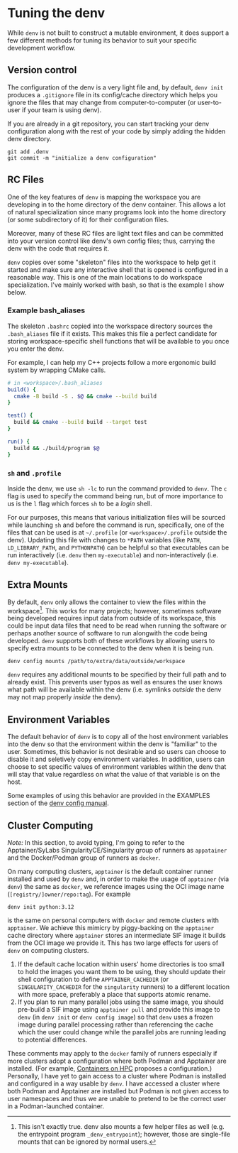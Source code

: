 # Tuning the denv
While `denv` is not built to construct a mutable environment,
it does support a few different methods for tuning its behavior
to suit your specific development workflow.

## Version control
The configuration of the denv is a very light file and, by default,
`denv init` produces a `.gitignore` file in its config/cache directory
which helps you ignore the files that may change from computer-to-computer
(or user-to-user if your team is using denv).

If you are already in a git repository, you can start tracking your denv
configuration along with the rest of your code by simply adding the hidden
denv directory.
```
git add .denv
git commit -m "initialize a denv configuration"
```

## RC Files
One of the key features of `denv` is mapping the workspace you
are developing in to the home directory of the denv container.
This allows a lot of natural specialization since many programs
look into the home directory (or some subdirectory of it) for 
their configuration files.

Moreover, many of these RC files are light text files and can
be committed into your version control like denv's own config
files; thus, carrying the denv with the code that requires it.

`denv` copies over some "skeleton" files into the workspace to
help get it started and make sure any interactive shell that is
opened is configured in a reasonable way. This is one of the main
locations to do workspace specialization. I've mainly worked with
bash, so that is the example I show below.

### Example bash\_aliases
The skeleton `.bashrc` copied into the workspace directory sources the
`.bash_aliases` file if it exists. This makes this file a perfect 
candidate for storing workspace-specific shell functions that will
be available to you once you enter the denv.

For example, I can help my C++ projects follow a more ergonomic
build system by wrapping CMake calls.
```bash
# in <workspace>/.bash_aliases
build() {
  cmake -B build -S . $@ && cmake --build build
}

test() {
  build && cmake --build build --target test
}

run() {
  build && ./build/program $@
}
```

### `sh` and `.profile`
Inside the denv, we use `sh -lc` to run the command provided to `denv`.
The `c` flag is used to specify the command being run, but of more importance
to us is the `l` flag which forces `sh` to be a _login_ shell.

For our purposes, this means that various initialization files will be sourced
while launching `sh` and before the command is run, specifically, one of the files
that can be used is at `~/.profile` (or `<workspace>/.profile` outside the denv).
Updating this file with changes to `*PATH` variables (like `PATH`, `LD_LIBRARY_PATH`,
and `PYTHONPATH`) can be helpful so that executables can be run interactively
(i.e. `denv` then `my-executable`) and non-interactively (i.e. `denv my-executable`).

## Extra Mounts
By default, `denv` only allows the container to view the files within
the workspace[^1]. This works for many projects; however,
sometimes software being developed requires input data from outside
of its workspace, this could be input data files that need to be read
when running the software or perhaps another source of software to run
alongwith the code being developed. `denv` supports both of these workflows
by allowing users to specify extra mounts to be connected to the denv
when it is being run.
```
denv config mounts /path/to/extra/data/outside/workspace
```
`denv` requires any additional mounts to be specified by their full path
and to already exist. This prevents user typos as well as ensures the user
knows what path will be available within the denv (i.e. symlinks _outside_
the denv may not map properly _inside_ the denv).

## Environment Variables
The default behavior of `denv` is to copy all of the host environment
variables into the denv so that the environment within the denv is "familiar"
to the user. Sometimes, this behavior is not desirable and so users can choose
to disable it and seletively copy environment variables. In addition, users can
choose to set specific values of environment variables within the denv that will
stay that value regardless on what the value of that variable is on the host.

Some examples of using this behavior are provided
in the EXAMPLES section of the [denv config manual](manual/denv-config.md).

## Cluster Computing

_Note:_ In this section, to avoid typing, I'm going to refer to the
Apptainer/SyLabs SingularityCE/Singularity group of runners as `appatainer`
and the Docker/Podman group of runners as `docker`.

On many computing clusters, `apptainer` is the default container runner
installed and used by `denv` and, in order to make the usage of `apptainer`
(via `denv`) the same as `docker`, we reference images using the OCI
image name (`[registry/]owner/repo:tag`).
For example
```
denv init python:3.12
```
is the same on personal computers with `docker` and remote clusters
with `apptainer`.
We achieve this mimicry by piggy-backing on the `apptainer` cache directory
where `apptainer` stores an intermediate SIF image it builds from the OCI image
we provide it.
This has two large effects for users of `denv` on computing clusters.
1. If the default cache location within users' home directories is too small to
   hold the images you want them to be using, they should update their shell configuration
   to define `APPTAINER_CACHEDIR` (or `SINGULARITY_CACHEDIR` for the `singularity` runners)
   to a different location with more space, preferably a place that supports atomic rename.
2. If you plan to run many parallel jobs using the same image, you should pre-build
   a SIF image using `apptainer pull` and provide this image to `denv` (in `denv init`
   or `denv config image`) so that `denv` uses a frozen image during parallel processing
   rather than referencing the cache which the user could change while the parallel
   jobs are running leading to potential differences.

These comments may apply to the `docker` family of runners especially if more
clusters adopt a configuration where both Podman and Apptainer are installed.
(For example, [Containers on HPC](https://github.com/dirkpetersen/hpc-containers)
proposes a configuration.)
Personally, I have yet to gain access to a cluster where Podman is installed and
configured in a way usable by `denv`. I have accessed a cluster where both Podman
and Apptainer are installed but Podman is not given access to user namespaces and
thus we are unable to pretend to be the correct user in a Podman-launched container.

[^1]: This isn't exactly true. denv also mounts a few helper files as well
(e.g. the entrypoint program `_denv_entrypoint`); however, those are single-file
mounts that can be ignored by normal users.

